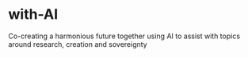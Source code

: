 # with-AI
Co-creating a harmonious future together using AI to assist with topics around research, creation and sovereignty
